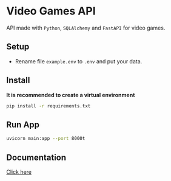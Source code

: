 # Video Games API

API made with `Python`, `SQLAlchemy` and `FastAPI` for video games.

## Setup

* Rename file `example.env` to `.env` and put your data.

## Install

**It is recommended to create a virtual environment**

```bash
pip install -r requirements.txt
```

## Run App

```bash
uvicorn main:app --port 8000t
```

## Documentation

[Click here](http://127.0.0.1:8000/docs)
